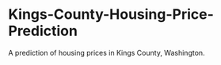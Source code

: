 # Kings-County-Housing-Price-Prediction
A prediction of housing prices in Kings County, Washington.
